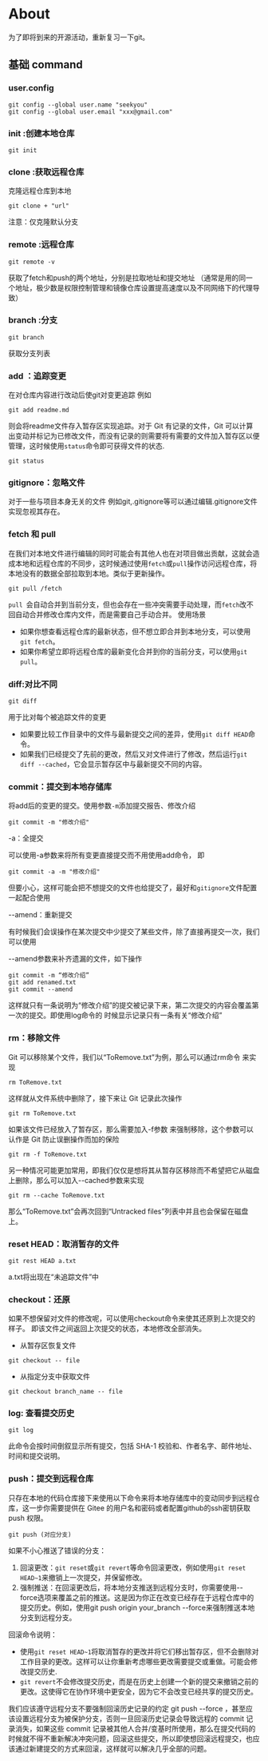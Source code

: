 # About 
为了即将到来的开源活动，重新复习一下git。

## 基础 command
### user.config

```
git config --global user.name "seekyou"
git config --global user.email "xxx@gmail.com"
```
### init :创建本地仓库

```
git init
```
### clone :获取远程仓库

克隆远程仓库到本地
```
git clone + "url"
```
注意：仅克隆默认分支

### remote :远程仓库

```
git remote -v
```
获取了fetch和push的两个地址，分别是拉取地址和提交地址
（通常是用的同一个地址，极少数是权限控制管理和镜像仓库设置提高速度以及不同网络下的代理导致）

### branch :分支

```
git branch 
```
获取分支列表

### add ：追踪变更

在对仓库内容进行改动后使git对变更追踪
例如
```
git add readme.md
```
则会将readme文件存入暂存区实现追踪。对于 Git 有记录的文件，Git 可以计算出变动并标记为已修改文件，而没有记录的则需要将有需要的文件加入暂存区以便管理，这时候使用`status`命令即可获得文件的状态.
```
git status
```

### gitignore：忽略文件

对于一些与项目本身无关的文件 例如git,.gitignore等可以通过编辑.gitignore文件实现忽视其存在。

### fetch 和 pull

在我们对本地文件进行编辑的同时可能会有其他人也在对项目做出贡献，这就会造成本地和远程仓库的不同步，这时候通过使用`fetch`或`pull`操作访问远程仓库，将本地没有的数据全部拉取到本地。类似于更新操作。
```
git pull /fetch 
```
`pull `会自动合并到当前分支，但也会存在一些冲突需要手动处理，而`fetch`改不回自动合并修改仓库内文件，而是需要自己手动合并。
使用场景
- 如果你想查看远程仓库的最新状态，但不想立即合并到本地分支，可以使用`git fetch`。
- 如果你希望立即将远程仓库的最新变化合并到你的当前分支，可以使用`git pull`。

### diff:对比不同

```
git diff 
```
用于比对每个被追踪文件的变更
- 如果要比较工作目录中的文件与最新提交之间的差异，使用`git diff HEAD`命令。
- 如果我们已经提交了先前的更改，然后又对文件进行了修改，然后运行`git diff --cached`，它会显示暂存区中与最新提交不同的内容。

### commit：提交到本地存储库

将add后的变更的提交。使用参数`-m`添加提交报告、修改介绍
```
git commit -m "修改介绍"
```

-a：全提交

可以使用-a参数来将所有变更直接提交而不用使用add命令， 即
```
git commit -a -m "修改介绍"
```
但要小心，这样可能会把不想提交的文件也给提交了，最好和`gitignore`文件配置一起配合使用

--amend：重新提交

有时候我们会误操作在某次提交中少提交了某些文件，除了直接再提交一次，我们可以使用

--amend参数来补齐遗漏的文件，如下操作

```
git commit -m “修改介绍”
git add renamed.txt
git commit --amend
```

这样就只有一条说明为“修改介绍”的提交被记录下来，第二次提交的内容会覆盖第一次的提交。即使用log命令的 时候显示记录只有一条有关“修改介绍”

### rm：移除文件

Git 可以移除某个文件，我们以“ToRemove.txt”为例，那么可以通过rm命令 来实现
```
rm ToRemove.txt
```
这样就从文件系统中删除了，接下来让 Git 记录此次操作
```
git rm ToRemove.txt
```
如果该文件已经放入了暂存区，那么需要加入-f参数 来强制移除，这个参数可以认作是 Git 防止误删操作而加的保险
```
git rm -f ToRemove.txt
```
另一种情况可能更加常用，即我们仅仅是想将其从暂存区移除而不希望把它从磁盘上删除，那么可以加入--cached参数来实现
```
git rm --cache ToRemove.txt
```
那么“ToRemove.txt”会再次回到“Untracked files”列表中并且也会保留在磁盘上。


### reset HEAD：取消暂存的文件

```
git rest HEAD a.txt
```
a.txt将出现在“未追踪文件”中

### checkout：还原

如果不想保留对文件的修改呢，可以使用checkout命令来使其还原到上次提交的样子。
即该文件之间返回上次提交的状态，本地修改全部消失。
- 从暂存区恢复文件
```
git checkout -- file
```
- 从指定分支中获取文件
```
git checkout branch_name -- file
```
### log: 查看提交历史

```
git log
```
此命令会按时间倒叙显示所有提交，包括 SHA-1 校验和、作者名字、邮件地址、时间和提交说明。

### push：提交到远程仓库

只存在本地的代码仓库接下来使用以下命令来将本地存储库中的变动同步到远程仓库，这一步你需要提供在 Gitee 的用户名和密码或者配置github的ssh密钥获取 push 权限。
```
git push (对应分支)
```
如果不小心推送了错误的分支：
1. 回滚更改：`git reset`或`git revert`等命令回滚更改，例如使用`git reset HEAD~1`来撤销上一次提交，并保留修改。
2. 强制推送：在回滚更改后，将本地分支推送到远程分支时，你需要使用--force选项来覆盖之前的推送。这是因为你正在改变已经存在于远程仓库中的提交历史。例如，使用git push origin your_branch --force来强制推送本地分支到远程分支。

回滚命令说明：
- 使用`git reset HEAD~1`将取消暂存的更改并将它们移出暂存区，但不会删除对工作目录的更改。这样可以让你重新考虑哪些更改需要提交或重做。可能会修改提交历史.
- `git revert`不会修改提交历史，而是在历史上创建一个新的提交来撤销之前的更改。这使得它在协作环境中更安全，因为它不会改变已经共享的提交历史。

我们应该遵守远程分支不要强制回滚历史记录的约定 git push --force ，甚至应该设置远程分支为被保护分支，否则一旦回滚历史记录会导致远程的 commit 记录消失，如果这些 commit 记录被其他人合并/变基时所使用，那么在提交代码的时候就不得不重新解决冲突问题，回滚这些提交，所以即使想回滚远程提交，也应该通过新建提交的方式来回滚，这样就可以解决几乎全部的问题。